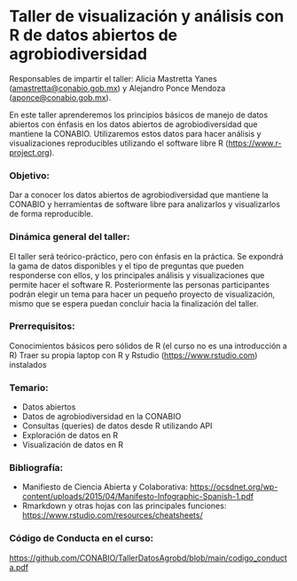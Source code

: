 # Taller de visualización y análisis con R de datos abiertos de agrobiodiversidad

Responsables de impartir el taller: Alicia Mastretta Yanes (amastretta@conabio.gob.mx) y Alejandro Ponce Mendoza (aponce@conabio.gob.mx).

En este taller aprenderemos los principios básicos de manejo de datos abiertos con énfasis en los datos abiertos de agrobiodiversidad que mantiene la CONABIO. Utilizaremos estos datos para hacer análisis y visualizaciones reproducibles utilizando el software libre R (https://www.r-project.org).

### Objetivo:
Dar a conocer los datos abiertos de agrobiodiversidad que mantiene la CONABIO y herramientas de software libre para analizarlos y visualizarlos de forma reproducible.

### Dinámica general del taller:
El taller será teórico-práctico, pero con énfasis en la práctica. Se expondrá la gama de datos disponibles y el tipo de preguntas que pueden responderse con ellos, y los principales análisis y visualizaciones que permite hacer el software R. Posteriormente las personas participantes podrán elegir un tema para hacer un pequeño proyecto de visualización, mismo que se espera puedan concluir hacia la finalización del taller.

### Prerrequisitos: 
Conocimientos básicos pero sólidos de R (el curso no es una introducción a R)
Traer su propia laptop con R y Rstudio (https://www.rstudio.com) instalados

### Temario:
*	Datos abiertos
*	Datos de agrobiodiversidad en la CONABIO 
*	Consultas (queries) de datos desde R utilizando API
*	Exploración de datos en R
*	Visualización de datos en R

### Bibliografía:
* Manifiesto de Ciencia Abierta y Colaborativa: https://ocsdnet.org/wp-content/uploads/2015/04/Manifesto-Infographic-Spanish-1.pdf
* Rmarkdown y otras hojas con las principales funciones: https://www.rstudio.com/resources/cheatsheets/  

### Código de Conducta en el curso:
https://github.com/CONABIO/TallerDatosAgrobd/blob/main/codigo_conducta.pdf 


